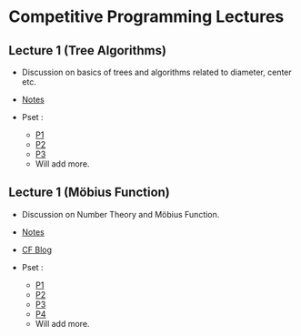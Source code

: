 # Competitive Programming Lectures

## Lecture 1 (Tree Algorithms) 
  * Discussion on basics of trees and algorithms related to diameter, center etc.
 
  * [Notes](https://drive.google.com/file/d/11Yl6ixWEDdIoSYo7N_OupQdEGaHm0p8Y/view?usp=sharing)

  * Pset :
    - [P1](https://atcoder.jp/contests/abc221/tasks/abc221_f)
    - [P2](https://codeforces.com/contest/1092/problem/E)
    - [P3](https://codeforces.com/contest/1405/problem/D)
    - Will add more.

## Lecture 1 (Möbius Function) 
  * Discussion on Number Theory and Möbius Function.
 
  * [Notes](https://drive.google.com/file/d/11Yl6ixWEDdIoSYo7N_OupQdEGaHm0p8Y/view?usp=sharing)
  * [CF Blog](https://codeforces.com/blog/entry/53925)
  
  * Pset :
    - [P1](https://codeforces.com/problemset/problem/1575/G)
    - [P2](https://atcoder.jp/contests/abc230/tasks/abc230_g)
    - [P3](https://atcoder.jp/contests/agc038/tasks/agc038_c)
    - [P4](https://www.codechef.com/NOV15/problems/SMPLSUM)
    - Will add more.

